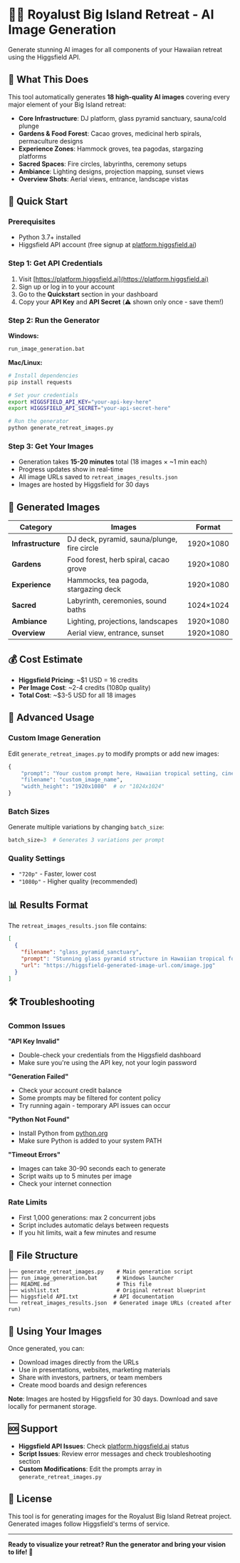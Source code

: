 # 🌺🌋 Royalust Big Island Retreat - AI Image Generation

Generate stunning AI images for all components of your Hawaiian retreat using the Higgsfield API.

## 🎯 What This Does

This tool automatically generates **18 high-quality AI images** covering every major element of your Big Island retreat:

- **Core Infrastructure**: DJ platform, glass pyramid sanctuary, sauna/cold plunge
- **Gardens & Food Forest**: Cacao groves, medicinal herb spirals, permaculture designs  
- **Experience Zones**: Hammock groves, tea pagodas, stargazing platforms
- **Sacred Spaces**: Fire circles, labyrinths, ceremony setups
- **Ambiance**: Lighting designs, projection mapping, sunset views
- **Overview Shots**: Aerial views, entrance, landscape vistas

## 🚀 Quick Start

### Prerequisites
- Python 3.7+ installed
- Higgsfield API account (free signup at [platform.higgsfield.ai](https://platform.higgsfield.ai))

### Step 1: Get API Credentials
1. Visit [https://platform.higgsfield.ai](https://platform.higgsfield.ai)
2. Sign up or log in to your account
3. Go to the **Quickstart** section in your dashboard
4. Copy your **API Key** and **API Secret** (⚠️ shown only once - save them!)

### Step 2: Run the Generator

**Windows:**
```cmd
run_image_generation.bat
```

**Mac/Linux:**
```bash
# Install dependencies
pip install requests

# Set your credentials
export HIGGSFIELD_API_KEY="your-api-key-here"
export HIGGSFIELD_API_SECRET="your-api-secret-here"

# Run the generator
python generate_retreat_images.py
```

### Step 3: Get Your Images
- Generation takes **15-20 minutes** total (18 images × ~1 min each)
- Progress updates show in real-time
- All image URLs saved to `retreat_images_results.json`
- Images are hosted by Higgsfield for 30 days

## 📁 Generated Images

| Category | Images | Format |
|----------|--------|--------|
| **Infrastructure** | DJ deck, pyramid, sauna/plunge, fire circle | 1920×1080 |
| **Gardens** | Food forest, herb spiral, cacao grove | 1920×1080 |
| **Experience** | Hammocks, tea pagoda, stargazing deck | 1920×1080 |
| **Sacred** | Labyrinth, ceremonies, sound baths | 1024×1024 |
| **Ambiance** | Lighting, projections, landscapes | 1920×1080 |
| **Overview** | Aerial view, entrance, sunset | 1920×1080 |

## 💰 Cost Estimate

- **Higgsfield Pricing**: ~$1 USD = 16 credits
- **Per Image Cost**: ~2-4 credits (1080p quality)
- **Total Cost**: ~$3-5 USD for all 18 images

## 🔧 Advanced Usage

### Custom Image Generation
Edit `generate_retreat_images.py` to modify prompts or add new images:

```python
{
    "prompt": "Your custom prompt here, Hawaiian tropical setting, cinematic quality",
    "filename": "custom_image_name",
    "width_height": "1920x1080"  # or "1024x1024"
}
```

### Batch Sizes
Generate multiple variations by changing `batch_size`:
```python
batch_size=3  # Generates 3 variations per prompt
```

### Quality Settings
- `"720p"` - Faster, lower cost
- `"1080p"` - Higher quality (recommended)

## 📊 Results Format

The `retreat_images_results.json` file contains:
```json
[
  {
    "filename": "glass_pyramid_sanctuary",
    "prompt": "Stunning glass pyramid structure in Hawaiian tropical forest...",
    "url": "https://higgsfield-generated-image-url.com/image.jpg"
  }
]
```

## 🛠️ Troubleshooting

### Common Issues

**"API Key Invalid"**
- Double-check your credentials from the Higgsfield dashboard
- Make sure you're using the API key, not your login password

**"Generation Failed"**
- Check your account credit balance
- Some prompts may be filtered for content policy
- Try running again - temporary API issues can occur

**"Python Not Found"**
- Install Python from [python.org](https://python.org)
- Make sure Python is added to your system PATH

**"Timeout Errors"**
- Images can take 30-90 seconds each to generate
- Script waits up to 5 minutes per image
- Check your internet connection

### Rate Limits
- First 1,000 generations: max 2 concurrent jobs
- Script includes automatic delays between requests
- If you hit limits, wait a few minutes and resume

## 📝 File Structure

```
├── generate_retreat_images.py    # Main generation script
├── run_image_generation.bat      # Windows launcher
├── README.md                     # This file
├── wishlist.txt                  # Original retreat blueprint
├── higgsfield API.txt           # API documentation
└── retreat_images_results.json  # Generated image URLs (created after run)
```

## 🎨 Using Your Images

Once generated, you can:
- Download images directly from the URLs
- Use in presentations, websites, marketing materials
- Share with investors, partners, or team members
- Create mood boards and design references

**Note**: Images are hosted by Higgsfield for 30 days. Download and save locally for permanent storage.

## 🆘 Support

- **Higgsfield API Issues**: Check [platform.higgsfield.ai](https://platform.higgsfield.ai) status
- **Script Issues**: Review error messages and check troubleshooting section
- **Custom Modifications**: Edit the prompts array in `generate_retreat_images.py`

## 📄 License

This tool is for generating images for the Royalust Big Island Retreat project. Generated images follow Higgsfield's terms of service.

---

**Ready to visualize your retreat? Run the generator and bring your vision to life! 🌺**